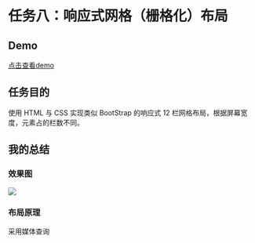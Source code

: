 # 任务八：响应式网格（栅格化）布局
## Demo
[点击查看demo](https://happymia.github.io/ife/task8/index.html)
## 任务目的

使用 HTML 与 CSS 实现类似 BootStrap 的响应式 12 栏网格布局，根据屏幕宽度，元素占的栏数不同。
## 我的总结
### 效果图
![](http://7xrp04.com1.z0.glb.clouddn.com/task_1_8_1.png)
### 布局原理
采用媒体查询
